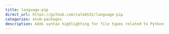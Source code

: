 ```yaml
---
title: language-pip
direct_url: https://github.com/caleb531/language-pip
categories: atom-packages
description: Adds syntax highlighting for file types related to Python package management
---
```

